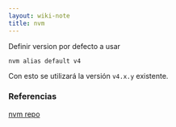 ```yaml
---
layout: wiki-note
title: nvm
---
```

Definir version por defecto a usar

    nvm alias default v4

Con esto se utilizará la versión `v4.x.y` existente.

### Referencias

[nvm repo](https://github.com/creationix/nvm)
